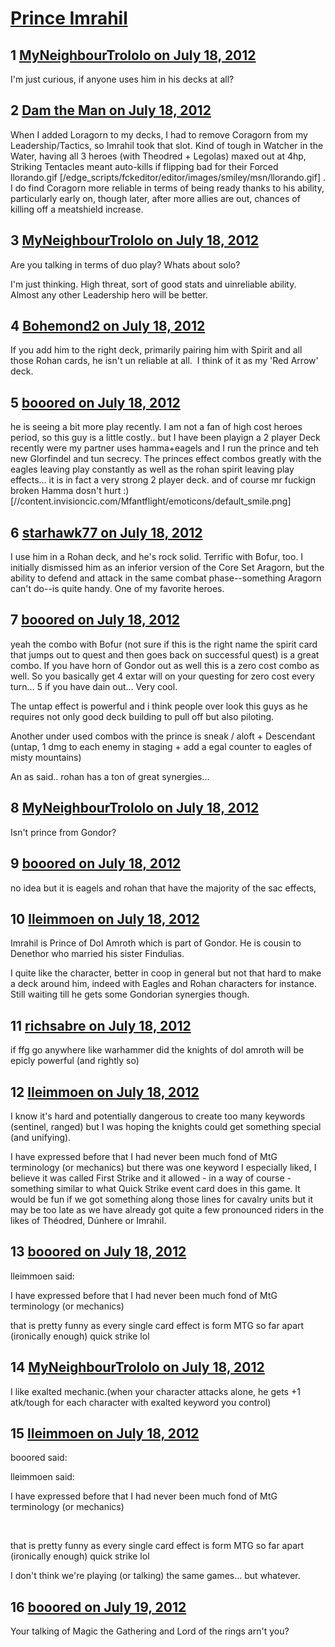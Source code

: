 # [Prince Imrahil](https://community.fantasyflightgames.com/topic/67665-prince-imrahil/)

## 1 [MyNeighbourTrololo on July 18, 2012](https://community.fantasyflightgames.com/topic/67665-prince-imrahil/?do=findComment&comment=660086)

I'm just curious, if anyone uses him in his decks at all? 

## 2 [Dam the Man on July 18, 2012](https://community.fantasyflightgames.com/topic/67665-prince-imrahil/?do=findComment&comment=660104)

When I added Loragorn to my decks, I had to remove Coragorn from my Leadership/Tactics, so Imrahil took that slot. Kind of tough in Watcher in the Water, having all 3 heroes (with Theodred + Legolas) maxed out at 4hp, Striking Tentacles meant auto-kills if flipping bad for their Forced llorando.gif [/edge_scripts/fckeditor/editor/images/smiley/msn/llorando.gif] . I do find Coragorn more reliable in terms of being ready thanks to his ability, particularly early on, though later, after more allies are out, chances of killing off a meatshield increase.

## 3 [MyNeighbourTrololo on July 18, 2012](https://community.fantasyflightgames.com/topic/67665-prince-imrahil/?do=findComment&comment=660128)

Are you talking in terms of duo play? Whats about solo? 

I'm just thinking. High threat, sort of good stats and uinreliable ability. Almost any other Leadership hero will be better.

## 4 [Bohemond2 on July 18, 2012](https://community.fantasyflightgames.com/topic/67665-prince-imrahil/?do=findComment&comment=660136)

If you add him to the right deck, primarily pairing him with Spirit and all those Rohan cards, he isn't un reliable at all.  I think of it as my 'Red Arrow' deck.

## 5 [booored on July 18, 2012](https://community.fantasyflightgames.com/topic/67665-prince-imrahil/?do=findComment&comment=660138)

he is seeing a bit more play recently. I am not a fan of high cost heroes period, so this guy is a little costly.. but I have been playign a 2 player Deck recently were my partner uses hamma+eagels and I run the prince and teh new Glorfindel and tun secrecy. The princes effect combos greatly with the eagles leaving play constantly as well as the rohan spirit leaving play effects… it is in fact a very strong 2 player deck. and of course mr fuckign broken Hamma dosn't hurt :) [//content.invisioncic.com/Mfantflight/emoticons/default_smile.png]

## 6 [starhawk77 on July 18, 2012](https://community.fantasyflightgames.com/topic/67665-prince-imrahil/?do=findComment&comment=660170)

I use him in a Rohan deck, and he's rock solid. Terrific with Bofur, too. I initially dismissed him as an inferior version of the Core Set Aragorn, but the ability to defend and attack in the same combat phase--something Aragorn can't do--is quite handy. One of my favorite heroes.

## 7 [booored on July 18, 2012](https://community.fantasyflightgames.com/topic/67665-prince-imrahil/?do=findComment&comment=660175)

yeah the combo with Bofur (not sure if this is the right name the spirit card that jumps out to quest and then goes back on successful quest) is a great combo. If you have horn of Gondor out as well this is a zero cost combo as well. So you basically get 4 extar will on your questing for zero cost every turn… 5 if you have dain out… Very cool.

The untap effect is powerful and i think people over look this guys as he requires not only good deck building to pull off but also piloting.

Another under used combos with the prince is sneak / aloft + Descendant (untap, 1 dmg to each enemy in staging + add a egal counter to eagles of misty mountains)

An as said.. rohan has a ton of great synergies…

## 8 [MyNeighbourTrololo on July 18, 2012](https://community.fantasyflightgames.com/topic/67665-prince-imrahil/?do=findComment&comment=660181)

Isn't prince from Gondor? 

## 9 [booored on July 18, 2012](https://community.fantasyflightgames.com/topic/67665-prince-imrahil/?do=findComment&comment=660182)

no idea but it is eagels and rohan that have the majority of the sac effects,

## 10 [lleimmoen on July 18, 2012](https://community.fantasyflightgames.com/topic/67665-prince-imrahil/?do=findComment&comment=660338)

Imrahil is Prince of Dol Amroth which is part of Gondor. He is cousin to Denethor who married his sister Findulias.

I quite like the character, better in coop in general but not that hard to make a deck around him, indeed with Eagles and Rohan characters for instance. Still waiting till he gets some Gondorian synergies though.

## 11 [richsabre on July 18, 2012](https://community.fantasyflightgames.com/topic/67665-prince-imrahil/?do=findComment&comment=660406)

if ffg go anywhere like warhammer did the knights of dol amroth will be epicly powerful (and rightly so)

## 12 [lleimmoen on July 18, 2012](https://community.fantasyflightgames.com/topic/67665-prince-imrahil/?do=findComment&comment=660436)

I know it's hard and potentially dangerous to create too many keywords (sentinel, ranged) but I was hoping the knights could get something special (and unifying).

I have expressed before that I had never been much fond of MtG terminology (or mechanics) but there was one keyword I especially liked, I believe it was called First Strike and it allowed - in a way of course - something similar to what Quick Strike event card does in this game. It would be fun if we got something along those lines for cavalry units but it may be too late as we have already got quite a few pronounced riders in the likes of Théodred, Dúnhere or Imrahil.

## 13 [booored on July 18, 2012](https://community.fantasyflightgames.com/topic/67665-prince-imrahil/?do=findComment&comment=660450)

lleimmoen said:

I have expressed before that I had never been much fond of MtG terminology (or mechanics)

that is pretty funny as every single card effect is form MTG so far apart (ironically enough) quick strike lol

## 14 [MyNeighbourTrololo on July 18, 2012](https://community.fantasyflightgames.com/topic/67665-prince-imrahil/?do=findComment&comment=660555)

I like exalted mechanic.(when your character attacks alone, he gets +1 atk/tough for each character with exalted keyword you control) 

## 15 [lleimmoen on July 18, 2012](https://community.fantasyflightgames.com/topic/67665-prince-imrahil/?do=findComment&comment=660570)

booored said:

lleimmoen said:

I have expressed before that I had never been much fond of MtG terminology (or mechanics)

 

that is pretty funny as every single card effect is form MTG so far apart (ironically enough) quick strike lol



I don't think we're playing (or talking) the same games… but whatever.

## 16 [booored on July 19, 2012](https://community.fantasyflightgames.com/topic/67665-prince-imrahil/?do=findComment&comment=660763)

Your talking of Magic the Gathering and Lord of the rings arn't you?

